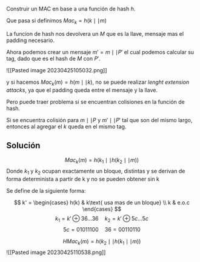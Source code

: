 
Construir un MAC en base a una función de hash $h$.

Que pasa si definimos $Mac_{k}=h(k\mid \mid m)$

La funcion de hash nos devolvera un $M$ que es la llave, mensaje mas el padding necesario.

Ahora podemos crear un mensaje $m' = m\mid\mid P'$ el cual podemos calcular su tag, dado que es el hash de $M$ con $P'$.

![[Pasted image 20230425105032.png]]

y si hacemos $Mac_{k}(m) = h(m\mid\mid k)$, no se puede realizar *lenght extension attacks*, ya que el padding queda entre el mensaje y la llave.

Pero puede traer problema si se encuentran colisiones en la función de hash.

Si se encuentra colisión para $m \mid \mid P$ y $m' \mid \mid P'$ tal que son del mismo largo, entonces al agregar el $k$ queda en el mismo tag.

## Solución

$$
Mac_{k}(m)=h(k_{1}\mid\mid h(k_{2}\mid\mid m))
$$
Donde $k_{1}$ y $k_{2}$ ocupan exactamente un bloque, distintas y se derivan de forma determinista a partir de k y no se pueden obtener sin k

Se define de la siguiente forma:

$$
k' = \begin{cases}
h(k) & k\text{ usa mas de un bloque} \\
k & e.o.c
\end{cases}
$$
$$
k_{1}=k'\oplus 36 \dots 36 \quad k_{2} =k' \oplus 5c \dots 5c
$$
$$
5c = 01011100 \quad 36 = 00110110
$$

$$
HMac_{k}(m)=h(k_{2}\mid\mid h(k_{1}\mid\mid m))
$$
![[Pasted image 20230425110538.png]]

